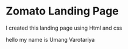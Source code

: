 # Zomato Landing Page

I created this landing page using Html and css

hello my name is Umang Varotariya